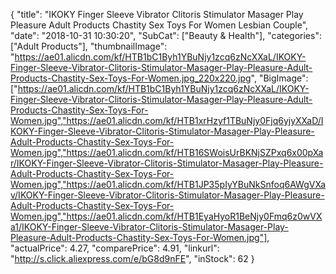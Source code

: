 {
	"title": "IKOKY Finger Sleeve Vibrator Clitoris Stimulator Masager Play Pleasure Adult Products Chastity Sex Toys For Women Lesbian Couple",
	"date": "2018-10-31 10:30:20",
	"SubCat": ["Beauty & Health"],
	"categories": ["Adult Products"],
	"thumbnailImage": "https://ae01.alicdn.com/kf/HTB1bC1Byh1YBuNjy1zcq6zNcXXaL/IKOKY-Finger-Sleeve-Vibrator-Clitoris-Stimulator-Masager-Play-Pleasure-Adult-Products-Chastity-Sex-Toys-For-Women.jpg_220x220.jpg",
	"BigImage": ["https://ae01.alicdn.com/kf/HTB1bC1Byh1YBuNjy1zcq6zNcXXaL/IKOKY-Finger-Sleeve-Vibrator-Clitoris-Stimulator-Masager-Play-Pleasure-Adult-Products-Chastity-Sex-Toys-For-Women.jpg","https://ae01.alicdn.com/kf/HTB1xrHzyf1TBuNjy0Fjq6yjyXXaD/IKOKY-Finger-Sleeve-Vibrator-Clitoris-Stimulator-Masager-Play-Pleasure-Adult-Products-Chastity-Sex-Toys-For-Women.jpg","https://ae01.alicdn.com/kf/HTB16SWoisUrBKNjSZPxq6x00pXar/IKOKY-Finger-Sleeve-Vibrator-Clitoris-Stimulator-Masager-Play-Pleasure-Adult-Products-Chastity-Sex-Toys-For-Women.jpg","https://ae01.alicdn.com/kf/HTB1JP35pIyYBuNkSnfoq6AWgVXav/IKOKY-Finger-Sleeve-Vibrator-Clitoris-Stimulator-Masager-Play-Pleasure-Adult-Products-Chastity-Sex-Toys-For-Women.jpg","https://ae01.alicdn.com/kf/HTB1EyaHyoR1BeNjy0Fmq6z0wVXa1/IKOKY-Finger-Sleeve-Vibrator-Clitoris-Stimulator-Masager-Play-Pleasure-Adult-Products-Chastity-Sex-Toys-For-Women.jpg"],
	"actualPrice": 4.27,
	"comparePrice": 4.91,
	"linkurl": "http://s.click.aliexpress.com/e/bG8d9nFE",
	"inStock": 62
}
